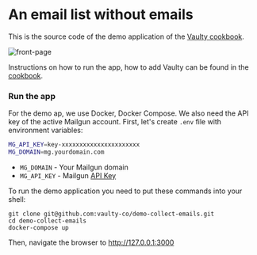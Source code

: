 # An email list without emails

This is the source code of the demo application of the [Vaulty cookbook](https://docs.vaulty.co/cookbooks/email-list-with-protected-emails).

![front-page](https://vaulty.co/img/cookbooks/demo-front.png)

Instructions on how to run the app, how to add Vaulty can be found in the [cookbook](https://docs.vaulty.co/cookbooks/email-list-with-protected-emails).

### Run the app

For the demo ap, we use Docker, Docker Compose. We also need the API key of the active Mailgun account. First, let's create `.env` file with environment variables:

```bash
MG_API_KEY=key-xxxxxxxxxxxxxxxxxxxxxx
MG_DOMAIN=mg.yourdomain.com
```

* `MG_DOMAIN` - Your Mailgun domain
* `MG_API_KEY` - Mailgun [API Key](https://help.mailgun.com/hc/en-us/articles/203380100-Where-Can-I-Find-My-API-Key-and-SMTP-Credentials-)

To run the demo application you need to put these commands into your shell:

```shell
git clone git@github.com:vaulty-co/demo-collect-emails.git
cd demo-collect-emails
docker-compose up
```

Then, navigate the browser to http://127.0.0.1:3000

